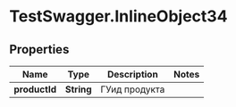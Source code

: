# TestSwagger.InlineObject34

## Properties

Name | Type | Description | Notes
------------ | ------------- | ------------- | -------------
**productId** | **String** | ГУид продукта | 



